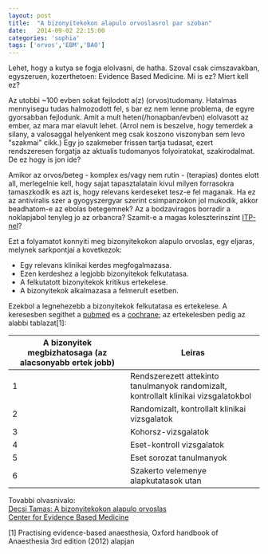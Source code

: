 ```yaml
---
layout: post
title:  "A bizonyitekokon alapulo orvoslasrol par szoban"
date:   2014-09-02 22:15:00
categories: 'sophia'
tags: ['orvos','EBM','BAO']
---
```


Lehet, hogy a kutya se fogja elolvasni, de hatha. Szoval csak cimszavakban, egyszeruen, kozerthetoen: Evidence Based Medicine. Mi is ez? Miert kell ez?

Az utobbi ~100 evben sokat fejlodott a(z) (orvos)tudomany. Hatalmas mennyisegu tudas halmozodott fel, s bar ez nem lenne problema, de egyre gyorsabban fejlodunk. Amit a mult heten(/honapban/evben) elolvasott az ember, az mara mar elavult lehet. (Arrol nem is beszelve, hogy temerdek a silany, a valosaggal helyenkent meg csak koszono viszonyban sem levo "szakmai" cikk.) Egy jo szakmeber frissen tartja tudasat, ezert rendszeresen forgatja az aktualis tudomanyos folyoiratokat, szakirodalmat. De ez hogy is jon ide?

Amikor az orvos/beteg - komplex es/vagy nem rutin - (terapias) dontes elott all, merlegelnie kell, hogy sajat tapasztalatain kivul milyen forrasokra tamaszkodik es azt is, hogy relevans kerdeseket tesz-e fel maganak. Ha ez az antiviralis szer a gyogyszergyar szerint csimpanzokon jol mukodik, akkor beadhatom-e az ebolas betegemnek? Az a bodzaviragos borradir a noklapjabol tenyleg jo az orbancra? Szamit-e a magas koleszterinszint <a href="https://en.wikipedia.org/wiki/Idiopathic_thrombocytopenic_purpura">ITP-nel</a>?

Ezt a folyamatot konnyiti meg bizonyitekokon alapulo orvoslas, egy eljaras, melynek sarkpontjai a kovetkezok:

<ul>
	<li>Egy relevans klinikai kerdes megfogalmazasa.</li>
	<li>Ezen kerdeshez a legjobb bizonyitekok felkutatasa.</li>
	<li>A felkutatott bizonyitekok kritikus ertekelese.</li>
	<li>A bizonyitekok alkalmazasa a felmerult esetben.</li>
</ul>

Ezekbol a legnehezebb a bizonyitekok felkutatasa es ertekelese. A keresesben segithet a <a href="http://www.ncbi.nlm.nih.gov/pubmed">pubmed</a> es a <a href="http://www.cochrane.org/">cochrane</a>; az ertekelesben pedig az alabbi tablazat[1]:

<table class="pure-table pure-table-horizontal">
    <thead>
        <tr>
            <th>A bizonyitek megbizhatosaga (az alacsonyabb ertek jobb)</th>
            <th>Leiras</th>
        </tr>
    </thead>
    <tbody>
        <tr>
            <td>1</td>
            <td>Rendszerezett attekinto tanulmanyok randomizalt, kontrollalt klinikai vizsgalatokbol</td>
        </tr>
        <tr>
            <td>2</td>
            <td>Randomizalt, kontrollalt klinikai vizsgalatok</td>
        </tr>
        <tr>
            <td>3</td>
            <td>Kohorsz-vizsgalatok</td>
        </tr>
        <tr>
            <td>4</td>
            <td>Eset-kontroll vizsgalatok</td>
        </tr>
        <tr>
            <td>5</td>
            <td>Eset sorozat tanulmanyok</td>
        </tr>
        <tr>
            <td>6</td>
            <td>Szakerto velemenye alapkutatasok utan</td>
        </tr>
    </tbody>
</table>

Tovabbi olvasnivalo:<br>
<a href="http://www.etk.pte.hu/files/tiny_mce/File/oktatas/OktatasiAnyagok/KLK/20120309/Decsi_ABizOrvoslas.pdf">Decsi Tamas: A bizonyitekokon alapulo orvoslas</a><br>
<a href="http://www.cebm.net/">Center for Evidence Based Medicine</a>

[1] Practising evidence-based anaesthesia, Oxford handbook of Anaesthesia 3rd edition (2012) alapjan